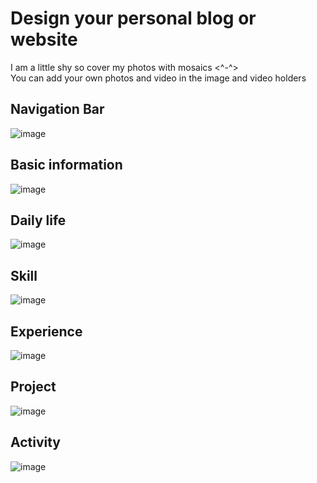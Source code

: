 # Design your personal blog or website
I am a little shy so cover my photos with mosaics <^-^>  
You can add your own photos and video in the image and video holders
## Navigation Bar
![image](https://github.com/ZhixinLai/Design-Your-Personal-page/blob/master/image_for_readme/img1.png)
## Basic information
![image](https://github.com/ZhixinLai/Design-Your-Personal-page/blob/master/image_for_readme/img2.png)
## Daily life
![image](https://github.com/ZhixinLai/Design-Your-Personal-page/blob/master/image_for_readme/img3.png)
## Skill
![image](https://github.com/ZhixinLai/Design-Your-Personal-page/blob/master/image_for_readme/img4.png)
## Experience
![image](https://github.com/ZhixinLai/Design-Your-Personal-page/blob/master/image_for_readme/img5.png)
##  Project
![image](https://github.com/ZhixinLai/Design-Your-Personal-page/blob/master/image_for_readme/img6.png)
## Activity
![image](https://github.com/ZhixinLai/Design-Your-Personal-page/blob/master/image_for_readme/img7.png)
